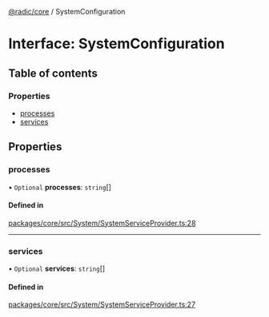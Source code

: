 [@radic/core](../README.md) / SystemConfiguration

# Interface: SystemConfiguration

## Table of contents

### Properties

- [processes](SystemConfiguration.md#processes)
- [services](SystemConfiguration.md#services)

## Properties

### processes

• `Optional` **processes**: `string`[]

#### Defined in

[packages/core/src/System/SystemServiceProvider.ts:28](https://github.com/robinradic/npm-console/blob/10cb77f/packages/core/src/System/SystemServiceProvider.ts#L28)

___

### services

• `Optional` **services**: `string`[]

#### Defined in

[packages/core/src/System/SystemServiceProvider.ts:27](https://github.com/robinradic/npm-console/blob/10cb77f/packages/core/src/System/SystemServiceProvider.ts#L27)

